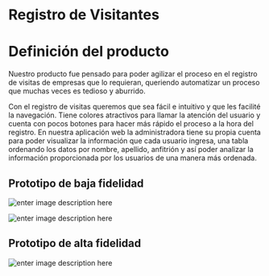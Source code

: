 # Registro de Visitantes

# Definición del producto

Nuestro producto fue pensado para poder agilizar el proceso en el registro de visitas de empresas que lo requieran, queriendo automatizar un proceso que muchas veces es tedioso y aburrido. 

Con el registro de visitas queremos que sea fácil e intuitivo y que les facilité la navegación.  Tiene colores atractivos para llamar la atención del usuario y cuenta con pocos botones para hacer más rápido el proceso a la hora del registro. En nuestra aplicación web la administradora tiene su propia cuenta para poder visualizar la información que cada usuario ingresa, una tabla ordenando los datos por nombre, apellido, anfitrión y así poder analizar la información proporcionada por los usuarios de una manera más ordenada.

## Prototipo de baja fidelidad 

![enter image description here](https://lh3.googleusercontent.com/2w6oNDRrOakjIHVet2I3LKTv4MMN4nUnxNYFiSCKpo3NdObkT7Gdix2iyeCeCB2e9QspH56mUzwI)

![enter image description here](https://lh3.googleusercontent.com/P666hC_XbcXakVAwypOrXsnQJB85b0JW5n2XM2OITaF-CFy79zSZFBPBO8Vlq-Ge8vKsl5klJy9e)

## Prototipo de alta fidelidad

![enter image description here](https://lh3.googleusercontent.com/dfjaLGa3OYn2nvcJKM3lBnJnEocnRCCD2ZDmRXbmt3NJ82qUGn20RmTWzXHTlMgCke1vSUug7JL1)